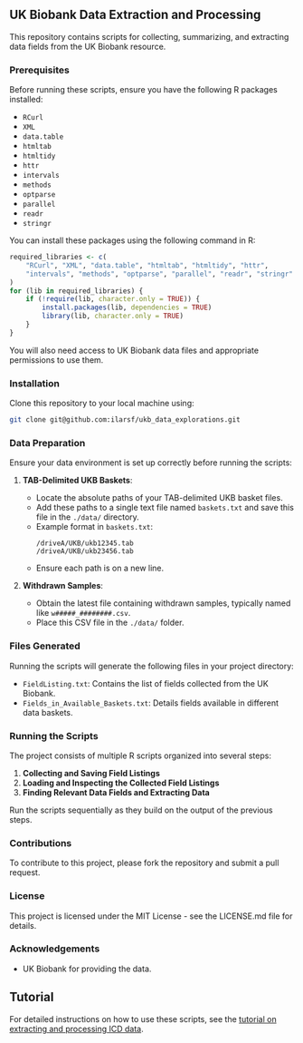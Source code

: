 ## UK Biobank Data Extraction and Processing

This repository contains scripts for collecting, summarizing, and extracting data fields from the UK Biobank resource.

### Prerequisites

Before running these scripts, ensure you have the following R packages installed:
- `RCurl`
- `XML`
- `data.table`
- `htmltab`
- `htmltidy`
- `httr`
- `intervals`
- `methods`
- `optparse`
- `parallel`
- `readr`
- `stringr`

You can install these packages using the following command in R:

```R
required_libraries <- c(
    "RCurl", "XML", "data.table", "htmltab", "htmltidy", "httr",
    "intervals", "methods", "optparse", "parallel", "readr", "stringr"
)
for (lib in required_libraries) {
    if (!require(lib, character.only = TRUE)) {
        install.packages(lib, dependencies = TRUE)
        library(lib, character.only = TRUE)
    }
}
```

You will also need access to UK Biobank data files and appropriate permissions to use them.

### Installation

Clone this repository to your local machine using:

```bash
git clone git@github.com:ilarsf/ukb_data_explorations.git
```

### Data Preparation

Ensure your data environment is set up correctly before running the scripts:

1. **TAB-Delimited UKB Baskets**:
   - Locate the absolute paths of your TAB-delimited UKB basket files.
   - Add these paths to a single text file named `baskets.txt` and save this file in the `./data/` directory.
   - Example format in `baskets.txt`:
     ```
     /driveA/UKB/ukb12345.tab
     /driveA/UKB/ukb23456.tab
     ```
   - Ensure each path is on a new line.

2. **Withdrawn Samples**:
   - Obtain the latest file containing withdrawn samples, typically named like `w#####_########.csv`.
   - Place this CSV file in the `./data/` folder.

### Files Generated

Running the scripts will generate the following files in your project directory:
- `FieldListing.txt`: Contains the list of fields collected from the UK Biobank.
- `Fields_in_Available_Baskets.txt`: Details fields available in different data baskets.

### Running the Scripts

The project consists of multiple R scripts organized into several steps:

1. **Collecting and Saving Field Listings**
2. **Loading and Inspecting the Collected Field Listings**
3. **Finding Relevant Data Fields and Extracting Data**

Run the scripts sequentially as they build on the output of the previous steps.

### Contributions

To contribute to this project, please fork the repository and submit a pull request.

### License

This project is licensed under the MIT License - see the LICENSE.md file for details.

### Acknowledgements

- UK Biobank for providing the data.

## Tutorial

For detailed instructions on how to use these scripts, see the [tutorial on extracting and processing ICD data](TUTORIAL.md).
